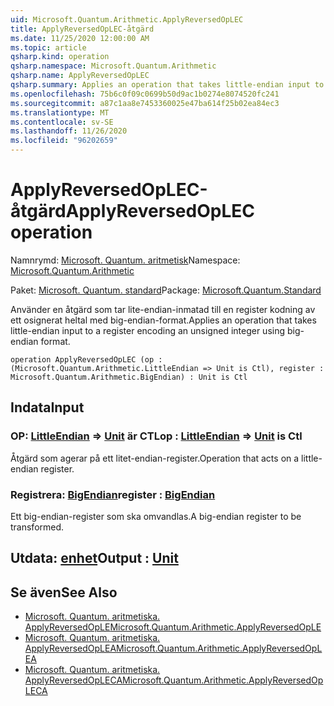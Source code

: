 ```yaml
---
uid: Microsoft.Quantum.Arithmetic.ApplyReversedOpLEC
title: ApplyReversedOpLEC-åtgärd
ms.date: 11/25/2020 12:00:00 AM
ms.topic: article
qsharp.kind: operation
qsharp.namespace: Microsoft.Quantum.Arithmetic
qsharp.name: ApplyReversedOpLEC
qsharp.summary: Applies an operation that takes little-endian input to a register encoding an unsigned integer using big-endian format.
ms.openlocfilehash: 75b6c0f09c0699b50d9ac1b0274e8074520fc241
ms.sourcegitcommit: a87c1aa8e7453360025e47ba614f25b02ea84ec3
ms.translationtype: MT
ms.contentlocale: sv-SE
ms.lasthandoff: 11/26/2020
ms.locfileid: "96202659"
---
```

# <a name="applyreversedoplec-operation"></a><span data-ttu-id="c5a6e-102">ApplyReversedOpLEC-åtgärd</span><span class="sxs-lookup"><span data-stu-id="c5a6e-102">ApplyReversedOpLEC operation</span></span>

<span data-ttu-id="c5a6e-103">Namnrymd: [Microsoft. Quantum. aritmetisk](xref:Microsoft.Quantum.Arithmetic)</span><span class="sxs-lookup"><span data-stu-id="c5a6e-103">Namespace: [Microsoft.Quantum.Arithmetic](xref:Microsoft.Quantum.Arithmetic)</span></span>

<span data-ttu-id="c5a6e-104">Paket: [Microsoft. Quantum. standard](https://nuget.org/packages/Microsoft.Quantum.Standard)</span><span class="sxs-lookup"><span data-stu-id="c5a6e-104">Package: [Microsoft.Quantum.Standard](https://nuget.org/packages/Microsoft.Quantum.Standard)</span></span>


<span data-ttu-id="c5a6e-105">Använder en åtgärd som tar lite-endian-inmatad till en register kodning av ett osignerat heltal med big-endian-format.</span><span class="sxs-lookup"><span data-stu-id="c5a6e-105">Applies an operation that takes little-endian input to a register encoding an unsigned integer using big-endian format.</span></span>

```qsharp
operation ApplyReversedOpLEC (op : (Microsoft.Quantum.Arithmetic.LittleEndian => Unit is Ctl), register : Microsoft.Quantum.Arithmetic.BigEndian) : Unit is Ctl
```


## <a name="input"></a><span data-ttu-id="c5a6e-106">Indata</span><span class="sxs-lookup"><span data-stu-id="c5a6e-106">Input</span></span>

### <a name="op--littleendian--unit--is-ctl"></a><span data-ttu-id="c5a6e-107">OP: [LittleEndian](xref:Microsoft.Quantum.Arithmetic.LittleEndian) => [Unit](xref:microsoft.quantum.lang-ref.unit)  är CTL</span><span class="sxs-lookup"><span data-stu-id="c5a6e-107">op : [LittleEndian](xref:Microsoft.Quantum.Arithmetic.LittleEndian) => [Unit](xref:microsoft.quantum.lang-ref.unit)  is Ctl</span></span>

<span data-ttu-id="c5a6e-108">Åtgärd som agerar på ett litet-endian-register.</span><span class="sxs-lookup"><span data-stu-id="c5a6e-108">Operation that acts on a little-endian register.</span></span>


### <a name="register--bigendian"></a><span data-ttu-id="c5a6e-109">Registrera: [BigEndian](xref:Microsoft.Quantum.Arithmetic.BigEndian)</span><span class="sxs-lookup"><span data-stu-id="c5a6e-109">register : [BigEndian](xref:Microsoft.Quantum.Arithmetic.BigEndian)</span></span>

<span data-ttu-id="c5a6e-110">Ett big-endian-register som ska omvandlas.</span><span class="sxs-lookup"><span data-stu-id="c5a6e-110">A big-endian register to be transformed.</span></span>



## <a name="output--unit"></a><span data-ttu-id="c5a6e-111">Utdata: [enhet](xref:microsoft.quantum.lang-ref.unit)</span><span class="sxs-lookup"><span data-stu-id="c5a6e-111">Output : [Unit](xref:microsoft.quantum.lang-ref.unit)</span></span>



## <a name="see-also"></a><span data-ttu-id="c5a6e-112">Se även</span><span class="sxs-lookup"><span data-stu-id="c5a6e-112">See Also</span></span>

- [<span data-ttu-id="c5a6e-113">Microsoft. Quantum. aritmetiska. ApplyReversedOpLE</span><span class="sxs-lookup"><span data-stu-id="c5a6e-113">Microsoft.Quantum.Arithmetic.ApplyReversedOpLE</span></span>](xref:Microsoft.Quantum.Arithmetic.ApplyReversedOpLE)
- [<span data-ttu-id="c5a6e-114">Microsoft. Quantum. aritmetiska. ApplyReversedOpLEA</span><span class="sxs-lookup"><span data-stu-id="c5a6e-114">Microsoft.Quantum.Arithmetic.ApplyReversedOpLEA</span></span>](xref:Microsoft.Quantum.Arithmetic.ApplyReversedOpLEA)
- [<span data-ttu-id="c5a6e-115">Microsoft. Quantum. aritmetiska. ApplyReversedOpLECA</span><span class="sxs-lookup"><span data-stu-id="c5a6e-115">Microsoft.Quantum.Arithmetic.ApplyReversedOpLECA</span></span>](xref:Microsoft.Quantum.Arithmetic.ApplyReversedOpLECA)